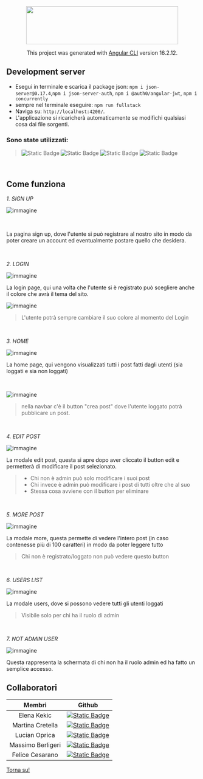 
<div  align="center" >
 <img src="https://upload.wikimedia.org/wikipedia/commons/thumb/0/07/Angular_Logo_SVG.svg/2560px-Angular_Logo_SVG.svg.png" width="400" height="100" /> 

  This project was generated with [Angular CLI](https://github.com/angular/angular-cli) version 16.2.12. 
</div>


## Development server


- Esegui in terminale e scarica il package json: `npm i json-server@0.17.4`,`npm i json-server-auth`, `npm i @auth0/angular-jwt`,  `npm i concurrently`
- sempre nel terminale eseguire: `npm run fullstack` 
- Naviga su: `http://localhost:4200/`.
- L'applicazione si ricaricherà automaticamente se modifichi qualsiasi cosa dai file sorgenti.


### Sono state utilizzati:

> ![Static Badge](https://img.shields.io/badge/HTML-%23E34F26?style=for-the-badge&logo=html5&labelColor=black)  ![Static Badge](https://img.shields.io/badge/SCSS-%23CC6699?style=for-the-badge&logo=SASS&labelColor=black)
   ![Static Badge](https://img.shields.io/badge/Bootstrap-%237952B3?style=for-the-badge&logo=Bootstrap&labelColor=black)   ![Static Badge](https://img.shields.io/badge/TypeScript-%233178C6?style=for-the-badge&logo=typescript&labelColor=black)

<br> 

<h2 > Come funziona </h2>

 _1. SIGN UP_
 
![immagine](https://github.com/Elekekic/Gruppo-7/assets/157897660/e3f25774-41dd-4161-b079-e26f26d52b2e)

<br>

<div >
  
La pagina sign up, dove l'utente si può registrare al nostro sito in modo da poter creare un account ed eventualmente postare quello che desidera.


</div>

<br>

 _2. LOGIN_

![immagine](https://github.com/Elekekic/Gruppo-7/assets/157897660/e41fe7c9-8c1f-49d0-8cff-acc8ec5a0bce)




La login page, qui una volta che l'utente si è registrato può scegliere anche il colore che avrà il tema del sito.

![immagine](https://github.com/Elekekic/Gruppo-7/assets/157897660/57b55900-07e8-4cc0-ae87-5b73bc8857c4)

> L'utente potrà sempre cambiare il suo colore al momento del Login


<br>

 _3. HOME_

![immagine](https://github.com/Elekekic/Gruppo-7/assets/157897660/79d3fcf4-36ac-4637-b259-c274269c52ac)




La home page, qui vengono visualizzati tutti i post fatti dagli utenti (sia loggati e sia non loggati)

<br>

![immagine](https://github.com/Elekekic/Gruppo-7/assets/157897660/6840d7c6-28ac-415f-ad66-9bfbdddfae4b)

> nella navbar c'è il button "crea post" dove l'utente loggato potrà pubblicare un post. 


<br>

 _4. EDIT POST_

![immagine](https://github.com/Elekekic/Gruppo-7/assets/157897660/21f83224-7fe1-4895-a988-5384c410d486)




La modale edit post, questa si apre dopo aver cliccato il button edit e permetterà di modificare il post selezionato. 
> - Chi non è admin può solo modificare i suoi post
> - Chi invece è admin può modificare i post di tutti oltre che al suo
> - Stessa cosa avviene con il button per eliminare


<br>

 _5. MORE POST_

![immagine](https://github.com/Elekekic/Gruppo-7/assets/157897660/9f6b8594-3a69-40c9-892c-e431496b9d48)




La modale more, questa permette di vedere l'intero post (in caso contenesse più di 100 caratteri) in modo da poter leggere tutto
> Chi non è registrato/loggato non può vedere questo button


<br>

 _6. USERS LIST_

![immagine](https://github.com/Elekekic/Gruppo-7/assets/157897660/1145148b-d3f3-41b3-ae66-3d43e165bfea)




La modale users, dove si possono vedere tutti gli utenti loggati
> Visibile solo per chi ha il ruolo di admin


<br>

 _7. NOT ADMIN USER_

 ![immagine](https://github.com/Elekekic/Gruppo-7/assets/157897660/b1c84644-dfbe-411e-94b5-4ba333746e87)




Questa rappresenta la schermata di chi non ha il ruolo admin ed ha fatto un semplice accesso.

## Collaboratori

| Membri | Github   |
| :---:   | :---: | 
| Elena Kekic | <a href="https://github.com/Elekekic"> ![Static Badge](https://img.shields.io/badge/Elena%20Kekic-%23e0a633?style=for-the-badge&logo=Github&logoColor=black&labelColor=white) </a>  |
| Martina Cretella | <a href="https://github.com/azakanaa"> ![Static Badge](https://img.shields.io/badge/Martina%20Cretella-%23EA4AAA?style=for-the-badge&logo=Github&logoColor=black&labelColor=white) </a>   |
| Lucian Oprica | <a href="https://github.com/OpricaLucianAndrei"> ![Static Badge](https://img.shields.io/badge/Lucian%20Oprica-%237c10d3?style=for-the-badge&logo=Github&logoColor=black&labelColor=white) </a>   |
| Massimo Berligeri | <a href="https://github.com/Max2002-code"> ![Static Badge](https://img.shields.io/badge/Massimo%20Berlingeri-%23E60012?style=for-the-badge&logo=Github&logoColor=black&labelColor=white) </a>|
| Felice Cesarano | <a href="https://github.com/felicecesarano"> ![Static Badge](https://img.shields.io/badge/Felice%20Cesarano-%233C4211?style=for-the-badge&logo=Github&logoColor=black&labelColor=white) </a>  |

[Torna su!](#development-server)
